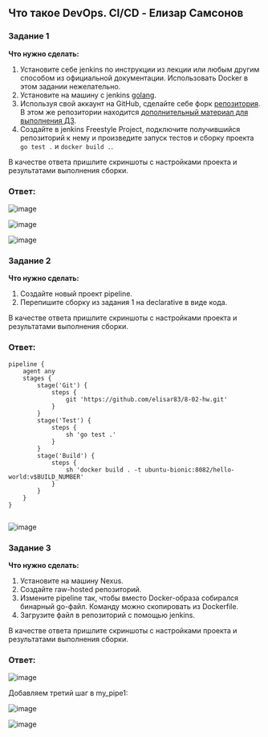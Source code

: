 ## Что такое DevOps. СI/СD - Елизар Самсонов

### Задание 1

**Что нужно сделать:**

1. Установите себе jenkins по инструкции из лекции или любым другим способом из официальной документации. Использовать Docker в этом задании нежелательно.
2. Установите на машину с jenkins [golang](https://golang.org/doc/install).
3. Используя свой аккаунт на GitHub, сделайте себе форк [репозитория](https://github.com/netology-code/sdvps-materials.git). В этом же репозитории находится [дополнительный материал для выполнения ДЗ](https://github.com/netology-code/sdvps-materials/blob/main/CICD/8.2-hw.md).
3. Создайте в jenkins Freestyle Project, подключите получившийся репозиторий к нему и произведите запуск тестов и сборку проекта ```go test .``` и  ```docker build .```.

В качестве ответа пришлите скриншоты с настройками проекта и результатами выполнения сборки.

### Ответ:

![image](https://github.com/elisar83/8-02-hw/assets/122297912/1f311a7a-d2c0-4683-9152-cc4ae49e8095)

![image](https://github.com/elisar83/8-02-hw/assets/122297912/4de7bf73-a33d-47e5-b716-c38d1a1c1b1b)

![image](https://github.com/elisar83/8-02-hw/assets/122297912/43fe43bc-d253-42ba-ba24-66b8868ea11b)


### Задание 2

**Что нужно сделать:**

1. Создайте новый проект pipeline.
2. Перепишите сборку из задания 1 на declarative в виде кода.

В качестве ответа пришлите скриншоты с настройками проекта и результатами выполнения сборки.

### Ответ:
```
pipeline {
    agent any
    stages {
        stage('Git') {
            steps {
                git 'https://github.com/elisar83/8-02-hw.git'
            }
        }
        stage('Test') {
            steps {
                sh 'go test .'
            }
        }
        stage('Build') {
            steps {
                sh 'docker build . -t ubuntu-bionic:8082/hello-world:v$BUILD_NUMBER'
            }
        }
    }
}
 
```
![image](https://github.com/elisar83/8-02-hw/assets/122297912/41b27c92-1545-4d0b-a4dd-e297ae685175)


### Задание 3

**Что нужно сделать:**

1. Установите на машину Nexus.
1. Создайте raw-hosted репозиторий.
1. Измените pipeline так, чтобы вместо Docker-образа собирался бинарный go-файл. Команду можно скопировать из Dockerfile.
1. Загрузите файл в репозиторий с помощью jenkins.

В качестве ответа пришлите скриншоты с настройками проекта и результатами выполнения сборки.

### Ответ:

![image](https://github.com/elisar83/8-02-hw/assets/122297912/3061db0a-e370-4180-9dcb-2f468e6e012b)

Добавляем третий шаг в my_pipe1:

![image](https://github.com/elisar83/8-02-hw/assets/122297912/a75e3436-5aa6-4a33-b3c6-cd8a78fe7d4d)

![image](https://github.com/elisar83/8-02-hw/assets/122297912/d3acfafd-e293-4771-ac63-d7d85ddf088e)



